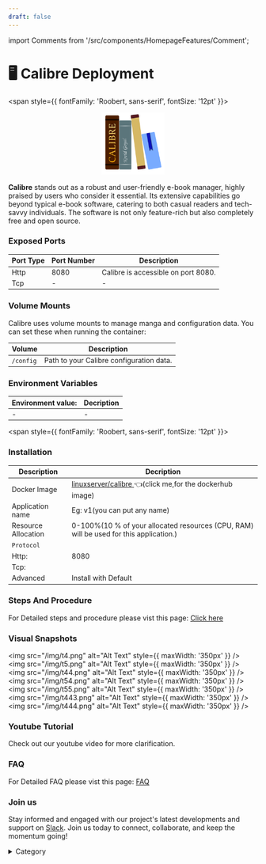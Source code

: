 ```yaml
---
draft: false
---
```

import Comments from '/src/components/HomepageFeatures/Comment';






# 🖥 Calibre Deployment

<span style={{ fontFamily: 'Roobert, sans-serif', fontSize: '12pt' }}>

<p align="center">
  <img src="/img/65.png" alt="Alt Text" width="25%"/>
</p> 

**Calibre** stands out as a robust and user-friendly e-book manager, highly praised by users who consider it essential. Its extensive capabilities go beyond typical e-book software, catering to both casual readers and tech-savvy individuals. The software is not only feature-rich but also completely free and open source.

### Exposed Ports

| Port Type | Port Number | Description                       |
| --------- | ----------- | --------------------------------- |
| Http      | 8080       | Calibre is accessible on port 8080.|
| Tcp       | -           | -             |

### Volume Mounts

Calibre uses volume mounts to manage manga and configuration data. You can set these when running the container:

| Volume                                 | Description                              |
| -------------------------------------- | ---------------------------------------- |
| `/config` | Path to your Calibre configuration data. |


### Environment Variables


|   **Environment value:**          | Decription                                                                                                               | 
| --------------------- | ------                                                                                                                   | 
|-       |  -                              |

</span>


<span style={{ fontFamily: 'Roobert, sans-serif', fontSize: '12pt' }}>

### Installation

|  Description          | Decription                                                                                                               | 
| --------------------- | ------                                                                                                                   | 
| Docker Image          |   [linuxserver/calibre ](https://hub.docker.com/r/linuxserver/calibre) 👈(click me,for the dockerhub image)                                   |
| Application name      |  Eg: v1(you can put any name)                                                                                        | 
| Resource Allocation   |  0-100%(10 % of your allocated resources (CPU, RAM) will be used for this application.)                                  | 
| `Protocol`            |                                                                                                                          | 
|  Http:                |     8080                                                                                                                    |
|  Tcp:                 |                                                                                                                        | 
|    Advanced           |    Install with Default                                                                                                  |


### Steps And Procedure
For Detailed steps and procedure please vist this page: [Click here](https://techscaleinfinite.github.io/introduction/cloud-float/Steps%20and%20procedure)





### Visual Snapshots

<img src="/img/t4.png" alt="Alt Text" style={{ maxWidth: '350px' }} /> <img src="/img/t5.png" alt="Alt Text" style={{ maxWidth: '350px' }} /> <img src="/img/t44.png" alt="Alt Text" style={{ maxWidth: '350px' }} /> <img src="/img/t54.png" alt="Alt Text" style={{ maxWidth: '350px' }} />
<img src="/img/t55.png" alt="Alt Text" style={{ maxWidth: '350px' }} /> <img src="/img/t443.png" alt="Alt Text" style={{ maxWidth: '350px' }} /> <img src="/img/t444.png" alt="Alt Text" style={{ maxWidth: '350px' }} />


### Youtube Tutorial&#x20;

Check out our youtube video for more clarification.



### FAQ

For Detailed FAQ please vist this page: [FAQ](https://techscaleinfinite.github.io/FAQ)

### Join us

Stay informed and engaged with our project's latest developments and support on [Slack](https://app.slack.com/client/T04QS32JX6E/C04QKEWE146). Join us today to connect, collaborate, and keep the momentum going!&#x20;

<details>

<summary>Category</summary>

Kubernetes, cloud computing, DevOps, cloud services, hosting platform, container orchestration, cloud infrastructure, cloud deployment, cloud management, cloud technology, cloud solutions, Calibre

</details>

</span>

<Comments />
